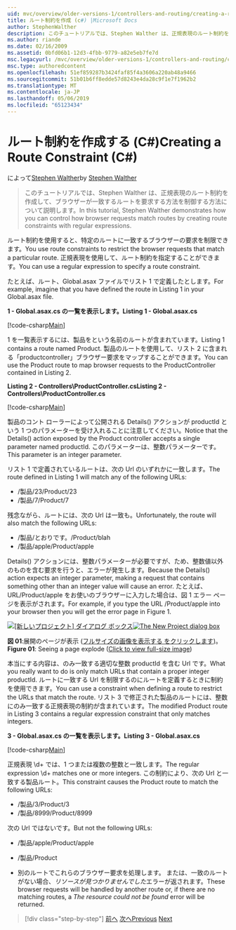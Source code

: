 ```yaml
---
uid: mvc/overview/older-versions-1/controllers-and-routing/creating-a-route-constraint-cs
title: ルート制約を作成 (c#) |Microsoft Docs
author: StephenWalther
description: このチュートリアルでは、Stephen Walther は、正規表現のルート制約を作成して、ブラウザーが一致するルートを要求する方法を制御する方法について説明します。
ms.author: riande
ms.date: 02/16/2009
ms.assetid: 0bfd06b1-12d3-4fbb-9779-a82e5eb7fe7d
msc.legacyurl: /mvc/overview/older-versions-1/controllers-and-routing/creating-a-route-constraint-cs
msc.type: authoredcontent
ms.openlocfilehash: 51ef859287b3424faf85f4a3606a220ab48a9466
ms.sourcegitcommit: 51b01b6ff8edde57d8243e4da28c9f1e7f1962b2
ms.translationtype: MT
ms.contentlocale: ja-JP
ms.lasthandoff: 05/06/2019
ms.locfileid: "65123434"
---
```

# <a name="creating-a-route-constraint-c"></a><span data-ttu-id="95740-103">ルート制約を作成する (C#)</span><span class="sxs-lookup"><span data-stu-id="95740-103">Creating a Route Constraint (C#)</span></span>

<span data-ttu-id="95740-104">によって[Stephen Walther](https://github.com/StephenWalther)</span><span class="sxs-lookup"><span data-stu-id="95740-104">by [Stephen Walther](https://github.com/StephenWalther)</span></span>

> <span data-ttu-id="95740-105">このチュートリアルでは、Stephen Walther は、正規表現のルート制約を作成して、ブラウザーが一致するルートを要求する方法を制御する方法について説明します。</span><span class="sxs-lookup"><span data-stu-id="95740-105">In this tutorial, Stephen Walther demonstrates how you can control how browser requests match routes by creating route constraints with regular expressions.</span></span>

<span data-ttu-id="95740-106">ルート制約を使用すると、特定のルートに一致するブラウザーの要求を制限できます。</span><span class="sxs-lookup"><span data-stu-id="95740-106">You use route constraints to restrict the browser requests that match a particular route.</span></span> <span data-ttu-id="95740-107">正規表現を使用して、ルート制約を指定することができます。</span><span class="sxs-lookup"><span data-stu-id="95740-107">You can use a regular expression to specify a route constraint.</span></span>

<span data-ttu-id="95740-108">たとえば、ルート、Global.asax ファイルでリスト 1 で定義したとします。</span><span class="sxs-lookup"><span data-stu-id="95740-108">For example, imagine that you have defined the route in Listing 1 in your Global.asax file.</span></span>

<span data-ttu-id="95740-109">**1 - Global.asax.cs の一覧を表示します。**</span><span class="sxs-lookup"><span data-stu-id="95740-109">**Listing 1 - Global.asax.cs**</span></span>

[!code-csharp[Main](creating-a-route-constraint-cs/samples/sample1.cs)]

<span data-ttu-id="95740-110">1 を一覧表示するには、製品をという名前のルートが含まれています。</span><span class="sxs-lookup"><span data-stu-id="95740-110">Listing 1 contains a route named Product.</span></span> <span data-ttu-id="95740-111">製品のルートを使用して、リスト 2 に含まれる「productcontroller」ブラウザー要求をマップすることができます。</span><span class="sxs-lookup"><span data-stu-id="95740-111">You can use the Product route to map browser requests to the ProductController contained in Listing 2.</span></span>

<span data-ttu-id="95740-112">**Listing 2 - Controllers\ProductController.cs**</span><span class="sxs-lookup"><span data-stu-id="95740-112">**Listing 2 - Controllers\ProductController.cs**</span></span>

[!code-csharp[Main](creating-a-route-constraint-cs/samples/sample2.cs)]

<span data-ttu-id="95740-113">製品のコント ローラーによって公開される Details() アクションが productId という 1 つのパラメーターを受け入れることに注意してください。</span><span class="sxs-lookup"><span data-stu-id="95740-113">Notice that the Details() action exposed by the Product controller accepts a single parameter named productId.</span></span> <span data-ttu-id="95740-114">このパラメーターは、整数パラメーターです。</span><span class="sxs-lookup"><span data-stu-id="95740-114">This parameter is an integer parameter.</span></span>

<span data-ttu-id="95740-115">リスト 1 で定義されているルートは、次の Url のいずれかに一致します。</span><span class="sxs-lookup"><span data-stu-id="95740-115">The route defined in Listing 1 will match any of the following URLs:</span></span>

- <span data-ttu-id="95740-116">/製品/23</span><span class="sxs-lookup"><span data-stu-id="95740-116">/Product/23</span></span>
- <span data-ttu-id="95740-117">/製品/7</span><span class="sxs-lookup"><span data-stu-id="95740-117">/Product/7</span></span>

<span data-ttu-id="95740-118">残念ながら、ルートには、次の Url は一致も。</span><span class="sxs-lookup"><span data-stu-id="95740-118">Unfortunately, the route will also match the following URLs:</span></span>

- <span data-ttu-id="95740-119">/製品/とおりです。</span><span class="sxs-lookup"><span data-stu-id="95740-119">/Product/blah</span></span>
- <span data-ttu-id="95740-120">/製品/apple</span><span class="sxs-lookup"><span data-stu-id="95740-120">/Product/apple</span></span>

<span data-ttu-id="95740-121">Details() アクションには、整数パラメーターが必要ですが、ため、整数値以外のものを含む要求を行うと、エラーが発生します。</span><span class="sxs-lookup"><span data-stu-id="95740-121">Because the Details() action expects an integer parameter, making a request that contains something other than an integer value will cause an error.</span></span> <span data-ttu-id="95740-122">たとえば、URL/Product/apple をお使いのブラウザーに入力した場合は、図 1 エラー ページを表示がされます。</span><span class="sxs-lookup"><span data-stu-id="95740-122">For example, if you type the URL /Product/apple into your browser then you will get the error page in Figure 1.</span></span>

<span data-ttu-id="95740-123">[![[新しいプロジェクト] ダイアログ ボックス](creating-a-route-constraint-cs/_static/image1.jpg)](creating-a-route-constraint-cs/_static/image1.png)</span><span class="sxs-lookup"><span data-stu-id="95740-123">[![The New Project dialog box](creating-a-route-constraint-cs/_static/image1.jpg)](creating-a-route-constraint-cs/_static/image1.png)</span></span>

<span data-ttu-id="95740-124">**図 01**:展開のページが表示 ([フルサイズの画像を表示する をクリックします](creating-a-route-constraint-cs/_static/image2.png))。</span><span class="sxs-lookup"><span data-stu-id="95740-124">**Figure 01**: Seeing a page explode ([Click to view full-size image](creating-a-route-constraint-cs/_static/image2.png))</span></span>

<span data-ttu-id="95740-125">本当にする内容は、のみ一致する適切な整数 productId を含む Url です。</span><span class="sxs-lookup"><span data-stu-id="95740-125">What you really want to do is only match URLs that contain a proper integer productId.</span></span> <span data-ttu-id="95740-126">ルートに一致する Url を制限するのにルートを定義するときに制約を使用できます。</span><span class="sxs-lookup"><span data-stu-id="95740-126">You can use a constraint when defining a route to restrict the URLs that match the route.</span></span> <span data-ttu-id="95740-127">リスト 3 で修正された製品のルートには、整数にのみ一致する正規表現の制約が含まれています。</span><span class="sxs-lookup"><span data-stu-id="95740-127">The modified Product route in Listing 3 contains a regular expression constraint that only matches integers.</span></span>

<span data-ttu-id="95740-128">**3 - Global.asax.cs の一覧を表示します。**</span><span class="sxs-lookup"><span data-stu-id="95740-128">**Listing 3 - Global.asax.cs**</span></span>

[!code-csharp[Main](creating-a-route-constraint-cs/samples/sample3.cs)]

<span data-ttu-id="95740-129">正規表現 \d+ では、1 つまたは複数の整数と一致します。</span><span class="sxs-lookup"><span data-stu-id="95740-129">The regular expression \d+ matches one or more integers.</span></span> <span data-ttu-id="95740-130">この制約により、次の Url と一致する製品ルート。</span><span class="sxs-lookup"><span data-stu-id="95740-130">This constraint causes the Product route to match the following URLs:</span></span>

- <span data-ttu-id="95740-131">/製品/3</span><span class="sxs-lookup"><span data-stu-id="95740-131">/Product/3</span></span>
- <span data-ttu-id="95740-132">/製品/8999</span><span class="sxs-lookup"><span data-stu-id="95740-132">/Product/8999</span></span>

<span data-ttu-id="95740-133">次の Url ではないです。</span><span class="sxs-lookup"><span data-stu-id="95740-133">But not the following URLs:</span></span>

- <span data-ttu-id="95740-134">/製品/apple</span><span class="sxs-lookup"><span data-stu-id="95740-134">/Product/apple</span></span>
- <span data-ttu-id="95740-135">/製品</span><span class="sxs-lookup"><span data-stu-id="95740-135">/Product</span></span>

- <span data-ttu-id="95740-136">別のルートでこれらのブラウザー要求を処理します。 または、一致のルートがない場合、*リソースが見つかりませんでした*エラーが返されます。</span><span class="sxs-lookup"><span data-stu-id="95740-136">These browser requests will be handled by another route or, if there are no matching routes, a *The resource could not be found* error will be returned.</span></span>

> [!div class="step-by-step"]
> <span data-ttu-id="95740-137">[前へ](creating-custom-routes-cs.md)
> [次へ](creating-a-custom-route-constraint-cs.md)</span><span class="sxs-lookup"><span data-stu-id="95740-137">[Previous](creating-custom-routes-cs.md)
[Next](creating-a-custom-route-constraint-cs.md)</span></span>
